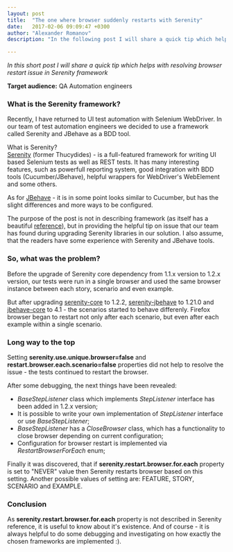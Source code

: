 ```yaml
---
layout: post
title:  "The one where browser suddenly restarts with Serenity"
date:   2017-02-06 09:09:47 +0300
author: "Alexander Romanov"
description: "In the following post I will share a quick tip which helps with resolving browser restart issue in Serenity framework"

---
```


_In this short post I will share a quick tip which helps with resolving browser restart issue in Serenity framework_ 

**Target audience:** QA Automation engineers

### What is the Serenity framework?

Recently, I have returned to UI test automation with Selenium WebDriver. In our team of test automation engineers we decided to use a framework called Serenity and JBehave as a BDD tool. 

What is Serenity?  
[Serenity][Serenity] (former Thucydides) - is a full-featured framework for writing UI based Selenium tests as well as REST tests. It has many interesting features, such as powerfull reporting system, good integration with BDD tools (Cucumber/JBehave), helpful wrappers for WebDriver's WebElement and some others.   

As for [JBehave][JBehave]  - it is in some point looks similar to Cucumber, but has the slight differences and more ways to be configured.  

The purpose of the post is not in describing framework (as itself has a beautiful [reference][Serenity reference]), but in providing the helpful tip on issue that our team has found during upgrading Serenity libraries in our solution. I also assume, that the readers have some experience with Serenity and JBehave tools.  

### So, what was the problem?  

Before the upgrade of Serenity core dependency from 1.1.x version to 1.2.x version, our tests were run in a single browser and used the same browser instance between each story, scenario and even example.  

But after upgrading [serenity-core][serenity-core] to 1.2.2, [serenity-jbehave][serenity-jbehave] to 1.21.0 and [jbehave-core][jbehave-core] to 4.1 - the scenarios started to behave differenly. Firefox browser began to restart not only after each scenario, but even after each example within a single scenario.  

### Long way to the top  

Setting **serenity.use.unique.browser=false** and **restart.browser.each.scenario=false** properties did not help to resolve the issue - the tests continued to restart the browser.

After some debugging, the next things have been revealed:  
 - *BaseStepListener* class which implements *StepListener* interface has been added in 1.2.x version;  
 - It is possible to write your own implementation of *StepListener* interface or use *BaseStepListener*;  
 - *BaseStepListener* has a *CloseBrowser* class, which has a functionality to close browser depending on current configuration;  
 - Configuration for browser restart is implemented via *RestartBrowserForEach* enum;  

Finally it was discovered, that if **serenity.restart.browser.for.each** property is set to "NEVER" value then Serenity restarts browser based on this setting. Another possible values of setting are: FEATURE, STORY, SCENARIO and EXAMPLE.  

### Conclusion
As **serenity.restart.browser.for.each** property is not described in Serenity reference, it is useful to know about it's existence. And of course - it is always helpful to do some debugging and investigating on how exactly the chosen frameworks are implemented :).   

[Serenity]: http://www.thucydides.info/#/
[Jbehave]: http://jbehave.org/
[Serenity reference]: http://serenity-bdd.info/docs/serenity/
[serenity-core]: https://mvnrepository.com/artifact/net.serenity-bdd/serenity-core
[serenity-jbehave]: https://mvnrepository.com/artifact/net.serenity-bdd/serenity-jbehave
[jbehave-core]: https://mvnrepository.com/artifact/org.jbehave/jbehave-core
